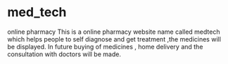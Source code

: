 # med_tech
online pharmacy
This is a online pharmacy website name called medtech which helps people to self diagnose and get treatment ,the medicines will be displayed.
In future buying of medicines , home delivery and the consultation with doctors will be made.
